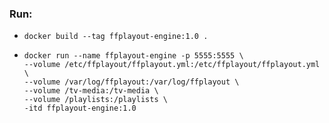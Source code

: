 ### Run:
- `docker build --tag ffplayout-engine:1.0 .`
-   ```
    docker run --name ffplayout-engine -p 5555:5555 \
    --volume /etc/ffplayout/ffplayout.yml:/etc/ffplayout/ffplayout.yml \
    --volume /var/log/ffplayout:/var/log/ffplayout \
    --volume /tv-media:/tv-media \
    --volume /playlists:/playlists \
    -itd ffplayout-engine:1.0
    ```
